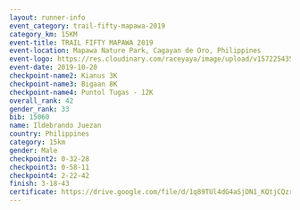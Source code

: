 ```yaml
---
layout: runner-info 
event_category: trail-fifty-mapawa-2019 
category_km: 15KM 
event-title: TRAIL FIFTY MAPAWA 2019  
event-location: Mapawa Nature Park, Cagayan de Oro, Philippines 
event-logo: https://res.cloudinary.com/raceyaya/image/upload/v1572254355/logo/trail-fifty-mapawa_fizjmb.jpg 
event-date: 2019-10-20 
checkpoint-name2: Kianus 3K 
checkpoint-name3: Bigaan 8K 
checkpoint-name4: Puntol Tugas - 12K 
overall_rank: 42
gender_rank: 33
bib: 15060
name: Ildebrando Juezan
country: Philippines
category: 15km
gender: Male
checkpoint2: 0-32-28
checkpoint3: 0-58-11
checkpoint4: 2-22-42
finish: 3-18-43
certificate: https://drive.google.com/file/d/1q89TUl4dG4aSjDN1_KQtjCQzrRD90Nef/view?usp=sharing
---
```

